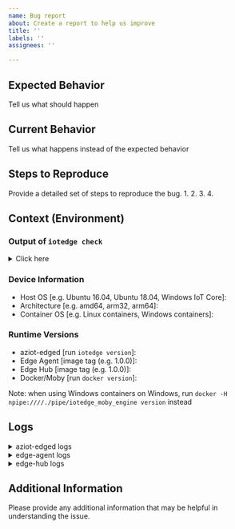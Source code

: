 ```yaml
---
name: Bug report
about: Create a report to help us improve
title: ''
labels: ''
assignees: ''

---
```


<!--
Hi there! Thank you for discovering and submitting an issue!

A potentially helpful troubleshooting guide may be found at our [Common issues and resolutions](https://docs.microsoft.com/en-us/azure/iot-edge/troubleshoot) page.
Note: please use your Azure subscription if you need to share any information from your Azure subscription such as connection strings, service names (IoTHub, Provisioning), etc.

Need Support?
* Have a feature request? Please post it on [User Voice](https://feedback.azure.com/forums/907045-azure-iot-edge) to help us prioritize.
* Have a technical question? Ask on [Stack Overflow](https://stackoverflow.com/questions/tagged/azure-iot-edge) with tag "azure-iot-edge".
* Need support? Azure customers with support plans have access to priority technical support directly from the Azure Portal. Support plan details are at: https://azure.microsoft.com/en-us/support/plans/

Provide a general summary of the issue in the Title above
-->
## Expected Behavior
Tell us what should happen

## Current Behavior
Tell us what happens instead of the expected behavior

## Steps to Reproduce
Provide a detailed set of steps to reproduce the bug.
1.
2.
3.
4.

## Context (Environment)

### Output of `iotedge check`

<details>
<summary>Click here</summary>

```

<Paste here between the triple backticks>

```
</details>

### Device Information
* Host OS [e.g. Ubuntu 16.04, Ubuntu 18.04, Windows IoT Core]: 
* Architecture [e.g. amd64, arm32, arm64]: 
* Container OS [e.g. Linux containers, Windows containers]: 

### Runtime Versions
* aziot-edged [run `iotedge version`]: 
* Edge Agent [image tag (e.g. 1.0.0)]: 
* Edge Hub [image tag (e.g. 1.0.0)]: 
* Docker/Moby [run `docker version`]: 

Note: when using Windows containers on Windows, run `docker -H npipe:////./pipe/iotedge_moby_engine version` instead

## Logs
<!--
Please share as many logs as possible. This will help debugging
Follow [diagnostic steps](https://docs.microsoft.com/en-us/azure/iot-edge/troubleshoot#standard-diagnostic-steps) to help extract useful information.
Don't forget to remove any connection string information!
-->

<details>
<summary>aziot-edged logs</summary>

```

<Paste here between the triple backticks>

```
</details>

<details>
<summary>edge-agent logs</summary>

```

<Paste here between the triple backticks>

```
</details>

<details>
<summary>edge-hub logs</summary>

```

<Paste here between the triple backticks>

```
</details>

## Additional Information
Please provide any additional information that may be helpful in understanding the issue.
